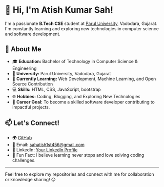 # 👋 Hi, I'm Atish Kumar Sah!

I'm a passionate **B.Tech CSE** student at [Parul University](https://www.paruluniversity.ac.in/), Vadodara, Gujarat.  
I'm constantly learning and exploring new technologies in computer science and software development.

## 🌟 About Me
- 🎓 **Education:** Bachelor of Technology in Computer Science & Engineering  
- 🏫 **University:** Parul University, Vadodara, Gujarat  
- 🌱 **Currently Learning:** Web Development, Machine Learning, and Open Source Contribution  
- 💻 **Skills:**  HTML, CSS, JavaScript, bootstrap  
- 🌐 **Hobbies:** Coding, Blogging, and Exploring New Technologies  
- 🎯 **Career Goal:** To become a skilled software developer contributing to impactful projects.  

## 📫 Let's Connect!
- 🌍 [GitHub](https://github.com/atishkumarsah)  
- 📧 Email: sahatish1st456@gmail.com  
- 💼 LinkedIn: [Your LinkedIn Profile](www.linkedin.com/in/atish-sah-8a1a9b260)  
- 🌱 Fun Fact: I believe learning never stops and love solving coding challenges.  

---

Feel free to explore my repositories and connect with me for collaboration or knowledge sharing! 😊
